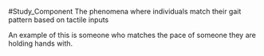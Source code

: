 #Study_Component 
The phenomena where individuals match their gait pattern based on tactile inputs

An example of this is someone who matches the pace of someone they are holding hands with.